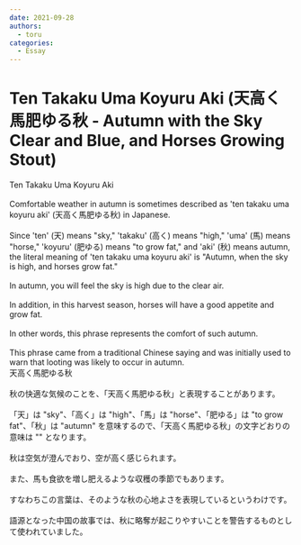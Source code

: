 ```yaml
---
date: 2021-09-28
authors:
  - toru
categories:
  - Essay
---
```


<h1 id="subject_show">Ten Takaku Uma Koyuru Aki (天高く馬肥ゆる秋 - Autumn with the Sky Clear and Blue, and Horses Growing Stout)</h1>
<div class="date" hidden>Sep 28, 2021 10:58</div>
<div id="post"><div id="body_show_ori">
Ten Takaku Uma Koyuru Aki<br/><br/>Comfortable weather in autumn is sometimes described as 'ten takaku uma koyuru aki' (天高く馬肥ゆる秋) in Japanese.<br/><br/>Since 'ten' (天) means "sky," 'takaku' (高く) means "high," 'uma' (馬) means "horse," 'koyuru' (肥ゆる) means "to grow fat," and 'aki' (秋) means autumn, the literal meaning of 'ten takaku uma koyuru aki' is "Autumn, when the sky is high, and horses grow fat."<br/><br/>In autumn, you will feel the sky is high due to the clear air.<br/><br/>In addition, in this harvest season, horses will have a good appetite and grow fat.<br/><br/>In other words, this phrase represents the comfort of such autumn.<br/><br/>This phrase came from a traditional Chinese saying and was initially used to warn that looting was likely to occur in autumn.
</div></div>

<!-- more -->

<div id="post_ja"><div id="body_show_mo">
天高く馬肥ゆる秋<br/><br/>秋の快適な気候のことを、「天高く馬肥ゆる秋」と表現することがあります。<br/><br/>「天」は "sky"、「高く」は "high"、「馬」は "horse"、「肥ゆる」は "to grow fat"、「秋」は "autumn" を意味するので、「天高く馬肥ゆる秋」の文字どおりの意味は "" となります。<br/><br/>秋は空気が澄んでおり、空が高く感じられます。<br/><br/>また、馬も食欲を増し肥えるような収穫の季節でもあります。<br/><br/>すなわちこの言葉は、そのような秋の心地よさを表現しているというわけです。<br/><br/>語源となった中国の故事では、秋に略奪が起こりやすいことを警告するものとして使われていました。
</div></div>
